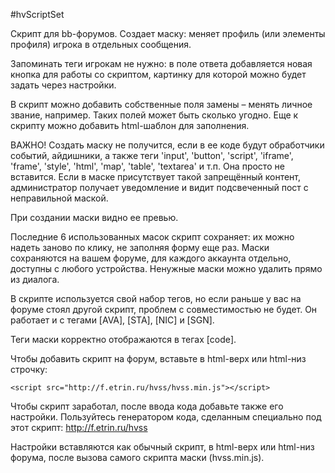 #hvScriptSet

Скрипт для bb-форумов. Создает маску: меняет профиль (или элементы профиля) игрока в отдельных сообщения.

Запоминать теги игрокам не нужно: в поле ответа добавляется новая кнопка для работы со скриптом, картинку для которой можно будет задать через настройки.

В скрипт можно добавить собственные поля замены – менять личное звание, например. Таких полей может быть сколько угодно. Еще к скрипту можно добавить html-шаблон для заполнения.

ВАЖНО! Создать маску не получится, если в ее коде будут обработчики событий, айдишники, а также теги 'input', 'button', 'script', 'iframe', 'frame', 'style', 'html', 'map', 'table', 'textarea' и т.п. Она просто не вставится.
Если в маске присутствует такой запрещённый контент, администратор получает уведомление и видит подсвеченный пост с неправильной маской.

При создании маски видно ее превью.

Последние 6 использованных масок скрипт сохраняет: их можно надеть заново по клику, не заполняя форму еще раз.
Маски сохраняются на вашем форуме, для каждого аккаунта отдельно, доступны с любого устройства.
Ненужные маски можно удалить прямо из диалога.

В скрипте используется свой набор тегов, но если раньше у вас на форуме стоял другой скрипт, проблем с совместимостью не будет. Он работает и с тегами [AVA], [STA], [NIC] и [SGN].

Теги маски корректно отображаются в тегах [code].

Чтобы добавить скрипт на форум, вставьте в html-верх или html-низ строчку:

`<script src="http://f.etrin.ru/hvss/hvss.min.js"></script>`

Чтобы скрипт заработал, после ввода кода добавьте также его настройки.
Пользуйтесь генератором кода, сделанным специально под этот скрипт: http://f.etrin.ru/hvss

Настройки вставляются как обычный скрипт, в html-верх или html-низ форума, после вызова самого скрипта маски (hvss.min.js).
